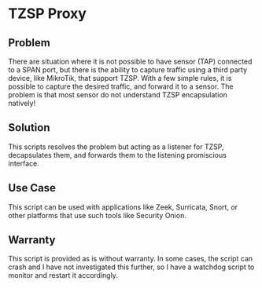 # TZSP Proxy

## Problem
There are situation where it is not possible to have sensor (TAP) connected to a SPAN port, but there is the ability to capture traffic using a third party device, like MikroTik, that support TZSP. With a few simple rules, it is possible to capture the desired traffic, and forward it to a sensor. The problem is that most sensor do not understand TZSP encapsulation natively!

## Solution
This scripts resolves the problem but acting as a listener for TZSP, decapsulates them, and forwards them to the listening promiscious interface.

## Use Case
This script can be used with applications like Zeek, Surricata, Snort, or other platforms that use such tools like Security Onion.

## Warranty
This script is provided as is without warranty. In some cases, the script can crash and I have not investigated this further, so I have a watchdog script to monitor and restart it accordingly.
